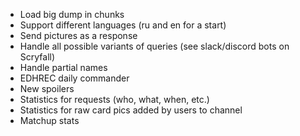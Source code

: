 * Load big dump in chunks
* Support different languages (ru and en for a start)
* Send pictures as a response
* Handle all possible variants of queries (see slack/discord bots on Scryfall)
* Handle partial names
* EDHREC daily commander
* New spoilers
* Statistics for requests (who, what, when, etc.)
* Statistics for raw card pics added by users to channel
* Matchup stats
